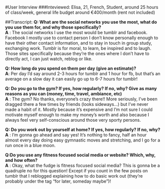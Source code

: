 
#User Interview
###Inteviewed: Elisa, 21, French, Student, around 25 hours of class/week, general life budget around €400/month (rent not included)
 
##Transcript:
**Q: What are the social networks you use the most, what do you use them for, and why those specifically?**<br>
**A** : The social networks I use the most would be tumblr and facebook. Facebook I mostly use to contact person I don’t know personally enough to have their other contact information, and to stay in touch in group study, exchanging work. 
Tumblr is for moral, to learn, be inspired and to laugh. 
Those sites specifically because they’re the ones where I don’t have to directly act, I can just watch, reblog or like.
   
**Q: How long do you spend on them per day (give an estimate)?**<br>
**A**: Per day I’d say around 2-3 hours for tumblr and 1 hour for fb, but that’s an average on a slow day it can easily go up to 6-7 hours for tumblr!
   
**Q: Do you go to the gym? If yes, how regularly? If no, why? Give as many reasons as you can (money, time, travel, ambiance, etc)**<br>
**A** : The gym? No thanks, everyone’s crazy there!! More seriously, I’ve been dragged there a few times by friends (looks sideways…) but I’ve never made a habit of it. Mostly because it’s expensive and I’m not sure I could motivate myself enough to make my money’s worth and also because I always feel very self-conscious around those very sporty persons.

**Q: Do you work out by yourself at home? If yes, how regularly? If no, why?**<br>
**A** : I’m gonna go ahead and say yes! It’s nothing to fancy, half an hour almost every day doing easy gymnastic moves and stretching, and I go for a run once in a blue moon.

**Q:Do you use any fitness focused social media or website? Which, why, and how often?** <br> 
**A** : Okay, what the fudge is fitness focused social media? This is gonna be a quadruple no for this question! Except if you count in the few posts on tumblr that I reblogged explaining how to do basic work out (they’re probably under the tag “for later, someday maybe”)!

